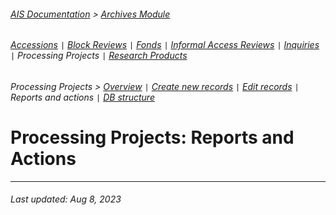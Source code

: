 ###### [AIS Documentation](../../README.md) > [Archives Module](../overview.md)
###### [Accessions](../accession/overview.md) `|` [Block Reviews](../block-review/overview.md) `|` [Fonds](../fonds/overview.md) `|` [Informal Access Reviews](../informal-access-review/overview.md) `|` [Inquiries](../inquiry/overview.md) `|` Processing Projects `|` [Research Products](../research-product/overview.md)
###### Processing Projects > [Overview](overview.md) `|` [Create new records](create-new-record.md) `|` [Edit records](edit-record.md) `|` Reports and actions `|` [DB structure](db-structure.md)

# Processing Projects: Reports and Actions

---
###### Last updated: Aug 8, 2023
